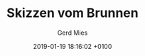 ---
layout: post
author: "Gerd Mies"
date:   2019-01-19 18:16:02 +0100
title:  "Skizzen vom Brunnen"
text: "Vielen Dank an Gerd Mies und dem Labor für diese Orginalskizzen der Wasserkinetischen Plastik von Wolfgang Göddertz. "

imgMin: 

  - "https://raw.githubusercontent.com/Ebertplatz/images/master/19-01-2019-post-8/miniaturen/001.jpg"
  - "https://raw.githubusercontent.com/Ebertplatz/images/master/19-01-2019-post-8/miniaturen/002.jpg"
  - "https://raw.githubusercontent.com/Ebertplatz/images/master/19-01-2019-post-8/miniaturen/003.jpg"



imgOrig: 
  - "https://raw.githubusercontent.com/Ebertplatz/images/master/19-01-2019-post-8/originale/001.jpg"
  - "https://raw.githubusercontent.com/Ebertplatz/images/master/19-01-2019-post-8/originale/002.jpg"
  - "https://raw.githubusercontent.com/Ebertplatz/images/master/19-01-2019-post-8/originale/003.jpg"


---